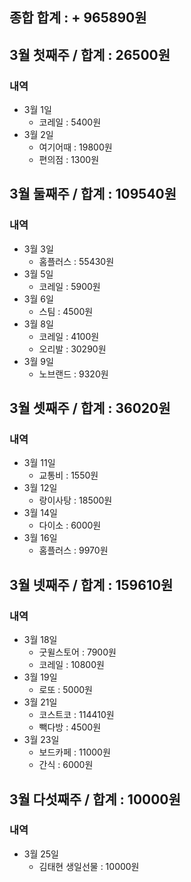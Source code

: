 ## 종합 합계 :  + 965890원

## 3월 첫째주 / 합계 :  26500원

### 내역 
- 3월 1일
	- 코레일 : 5400원
- 3월 2일
	- 여기어때 : 19800원
	- 편의점 : 1300원
## 3월 둘째주 / 합계 : 109540원

### 내역
- 3월 3일
	- 홈플러스 : 55430원
- 3월 5일
	- 코레일 : 5900원
- 3월 6일
	- 스팀 : 4500원
- 3월 8일 
	- 코레일 : 4100원
	- 오리발 : 30290원
- 3월 9일 
	- 노브랜드 : 9320원
## 3월 셋째주 / 합계 : 36020원

### 내역
- 3월 11일
	- 교통비 : 1550원
- 3월 12일
	- 랑이사탕 : 18500원
- 3월 14일
	- 다이소 : 6000원
- 3월 16일
	- 홈플러스 : 9970원
## 3월 넷째주 / 합계 : 159610원

### 내역 
- 3월 18일
	- 굿윌스토어 : 7900원
	- 코레일 : 10800원
- 3월 19일
	- 로또 : 5000원
- 3월 21일
	- 코스트코 : 114410원
	- 빽다방 : 4500원
- 3월 23일
	- 보드카페 : 11000원
	- 간식 : 6000원

## 3월 다섯째주 / 합계 : 10000원

### 내역 
- 3월 25일 
	- 김태현 생일선물 : 10000원